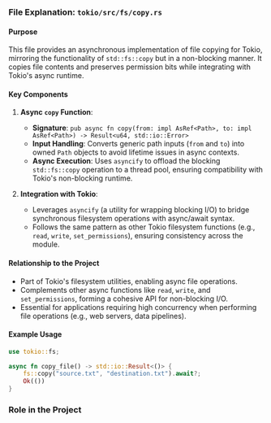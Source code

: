 ### File Explanation: `tokio/src/fs/copy.rs`

#### Purpose
This file provides an asynchronous implementation of file copying for Tokio, mirroring the functionality of `std::fs::copy` but in a non-blocking manner. It copies file contents and preserves permission bits while integrating with Tokio's async runtime.

#### Key Components
1. **Async `copy` Function**:
   - **Signature**: `pub async fn copy(from: impl AsRef<Path>, to: impl AsRef<Path>) -> Result<u64, std::io::Error>`
   - **Input Handling**: Converts generic path inputs (`from` and `to`) into owned `Path` objects to avoid lifetime issues in async contexts.
   - **Async Execution**: Uses `asyncify` to offload the blocking `std::fs::copy` operation to a thread pool, ensuring compatibility with Tokio's non-blocking runtime.

2. **Integration with Tokio**:
   - Leverages `asyncify` (a utility for wrapping blocking I/O) to bridge synchronous filesystem operations with async/await syntax.
   - Follows the same pattern as other Tokio filesystem functions (e.g., `read`, `write`, `set_permissions`), ensuring consistency across the module.

#### Relationship to the Project
- Part of Tokio's filesystem utilities, enabling async file operations.
- Complements other async functions like `read`, `write`, and `set_permissions`, forming a cohesive API for non-blocking I/O.
- Essential for applications requiring high concurrency when performing file operations (e.g., web servers, data pipelines).

#### Example Usage
```rust
use tokio::fs;

async fn copy_file() -> std::io::Result<()> {
    fs::copy("source.txt", "destination.txt").await?;
    Ok(())
}
```

### Role in the Project